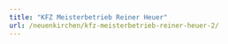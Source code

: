 ```yaml
---
title: "KFZ Meisterbetrieb Reiner Heuer"
url: /neuenkirchen/kfz-meisterbetrieb-reiner-heuer-2/
---
```

